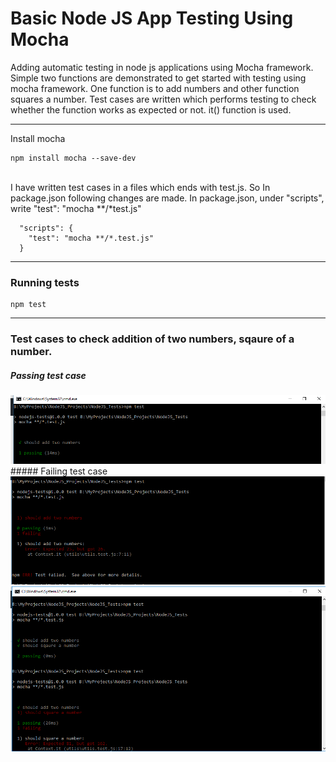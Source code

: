 # Basic Node JS App Testing Using Mocha

Adding automatic testing in node js applications using Mocha framework. Simple two functions are demonstrated to get started with testing using mocha framework. One function is to add numbers and other function squares a number. Test cases are written which performs testing to check whether the function works as expected or not. it() function is used.

<hr>

Install mocha

```
npm install mocha --save-dev
```

<br>
I have written test cases in a files which ends with test.js. So In package.json following changes are made.
In package.json, under "scripts", write "test": "mocha **/*test.js" 

```
  "scripts": {
    "test": "mocha **/*.test.js"
  }
```
<hr>

### Running tests

```
npm test
```

<hr>

### Test cases to check addition of two numbers, sqaure of a number.

##### Passing test case 
<img src="https://github.com/patilankita79/BasicTestingUsingMocha/blob/master/Screenshots/AddTestcaseSuccess.png" />
<br>
##### Failing test case
<img src="https://github.com/patilankita79/BasicTestingUsingMocha/blob/master/Screenshots/AddTestCaseFailed.png" />
<br>
<img src="https://github.com/patilankita79/BasicTestingUsingMocha/blob/master/Screenshots/AddSqaureTestCases.png" />

